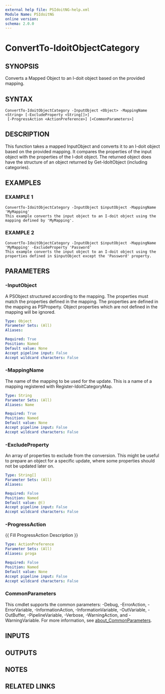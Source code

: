 ```yaml
---
external help file: PSIdoitNG-help.xml
Module Name: PSIdoitNG
online version:
schema: 2.0.0
---
```


# ConvertTo-IdoitObjectCategory

## SYNOPSIS
Converts a Mapped Object to an I-doit object based on the provided mapping.

## SYNTAX

```
ConvertTo-IdoitObjectCategory -InputObject <Object> -MappingName <String> [-ExcludeProperty <String[]>]
 [-ProgressAction <ActionPreference>] [<CommonParameters>]
```

## DESCRIPTION
This function takes a mapped InputObject and converts it to an I-doit object based on the provided mapping.
It compares the properties of the input object with the properties of the I-doit object.
The returned object does have the structure of an object returned by Get-IdoItObject (including categories).

## EXAMPLES

### EXAMPLE 1
```
ConvertTo-IdoitObjectCategory -InputObject $inputObject -MappingName 'MyMapping'
This example converts the input object to an I-doit object using the mapping defined by 'MyMapping'.
```

### EXAMPLE 2
```
ConvertTo-IdoitObjectCategory -InputObject $inputObject -MappingName 'MyMapping' -ExcludeProperty 'Password'
This example converts the input object to an I-doit object using the properties defined in $inputObject except the 'Password' property.
```

## PARAMETERS

### -InputObject
A PSObject structured according to the mapping.
The properties must match the properties defined in the mapping.
The properties are defined in the mapping as PSProperty.
Object properties which are not defined in the mapping will be ignored.

```yaml
Type: Object
Parameter Sets: (All)
Aliases:

Required: True
Position: Named
Default value: None
Accept pipeline input: False
Accept wildcard characters: False
```

### -MappingName
The name of the mapping to be used for the update.
This is a name of a mapping registered with Register-IdoitCategoryMap.

```yaml
Type: String
Parameter Sets: (All)
Aliases: Name

Required: True
Position: Named
Default value: None
Accept pipeline input: False
Accept wildcard characters: False
```

### -ExcludeProperty
An array of properties to exclude from the conversion.
This might be useful to prepare an object for a specific update, where some properties should not be updated later on.

```yaml
Type: String[]
Parameter Sets: (All)
Aliases:

Required: False
Position: Named
Default value: @()
Accept pipeline input: False
Accept wildcard characters: False
```

### -ProgressAction
{{ Fill ProgressAction Description }}

```yaml
Type: ActionPreference
Parameter Sets: (All)
Aliases: proga

Required: False
Position: Named
Default value: None
Accept pipeline input: False
Accept wildcard characters: False
```

### CommonParameters
This cmdlet supports the common parameters: -Debug, -ErrorAction, -ErrorVariable, -InformationAction, -InformationVariable, -OutVariable, -OutBuffer, -PipelineVariable, -Verbose, -WarningAction, and -WarningVariable. For more information, see [about_CommonParameters](http://go.microsoft.com/fwlink/?LinkID=113216).

## INPUTS

## OUTPUTS

## NOTES

## RELATED LINKS
